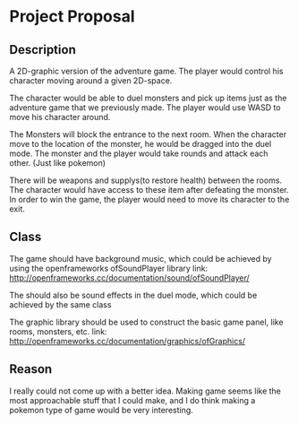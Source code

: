 # Project Proposal

## Description

A 2D-graphic version of the adventure game. The player would control his character moving around a given 2D-space.

The character would be able to duel monsters and pick up items just as the adventure game that we previously made.
The player would use WASD to move his character around.

The Monsters will block the entrance to the next room. When the character move to the location of the monster, he
would be dragged into the duel mode. The monster and the player would take rounds and attack each other.
(Just like pokemon)

There will be weapons and supplys(to restore health) between the rooms. The character would have access to these item
after defeating the monster. In order to win the game, the player would need to move its character to the exit.

## Class

The game should have background music, which could be achieved by using the openframeworks ofSoundPlayer library
link: http://openframeworks.cc/documentation/sound/ofSoundPlayer/

The should also be sound effects in the duel mode, which could be achieved by the same class

The graphic library should be used to construct the basic game panel, like rooms, monsters, etc.
link: http://openframeworks.cc/documentation/graphics/ofGraphics/

## Reason



I really could not come up with a better idea. Making game seems like the most approachable stuff that
I could make, and I do think making a pokemon type of game would be very interesting.